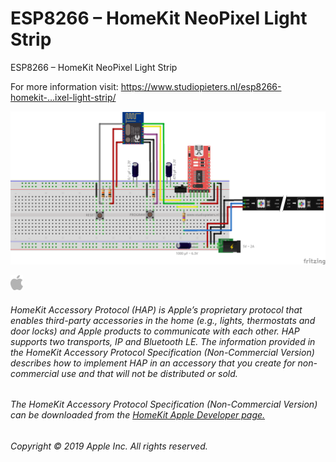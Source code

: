 # ESP8266 – HomeKit NeoPixel Light Strip
ESP8266 – HomeKit NeoPixel Light Strip

For more information visit:   https://www.studiopieters.nl/esp8266-homekit-…ixel-light-strip/ ‎


![Image of HomeKit LED Strip](https://raw.githubusercontent.com/AchimPieters/ESP8266-HomeKit-LED-Strip/master/HomeKit%20LED%20STRIP.png)







<img src="https://raw.githubusercontent.com/AchimPieters/ESP8266-HomeKit-Fountain-light/master/Images/apple_logo.png" width="20"/>

###### HomeKit Accessory Protocol (HAP) is Apple’s proprietary protocol that enables third-party accessories in the home (e.g., lights, thermostats and door locks) and Apple products to communicate with each other. HAP supports two transports, IP and Bluetooth LE. The information provided in the HomeKit Accessory Protocol Specification (Non-Commercial Version) describes how to implement HAP in an accessory that you create for non-commercial use and that will not be distributed or sold.

###### The HomeKit Accessory Protocol Specification (Non-Commercial Version) can be downloaded from the [HomeKit Apple Developer page.](https://developer.apple.com/homekit/)

###### Copyright © 2019 Apple Inc. All rights reserved.
